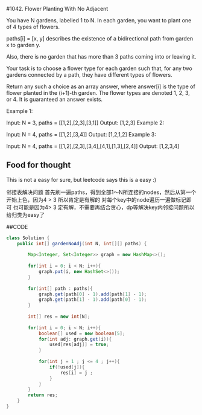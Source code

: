 #1042. Flower Planting With No Adjacent

You have N gardens, labelled 1 to N.  In each garden, you want to plant one of 4 types of flowers.

paths[i] = [x, y] describes the existence of a bidirectional path from garden x to garden y.

Also, there is no garden that has more than 3 paths coming into or leaving it.

Your task is to choose a flower type for each garden such that, for any two gardens connected by a path, they have different types of flowers.

Return any such a choice as an array answer, where answer[i] is the type of flower planted in the (i+1)-th garden.  The flower types are denoted 1, 2, 3, or 4.  It is guaranteed an answer exists.

Example 1:

Input: N = 3, paths = [[1,2],[2,3],[3,1]]
Output: [1,2,3]
Example 2:

Input: N = 4, paths = [[1,2],[3,4]]
Output: [1,2,1,2]
Example 3:

Input: N = 4, paths = [[1,2],[2,3],[3,4],[4,1],[1,3],[2,4]]
Output: [1,2,3,4]

## Food for thought 
This is not a easy for sure, but leetcode says this is a easy :) 

邻接表解决问题
首先刷一遍paths，得到全部1～N所连接的nodes，然后从第一个开始上色，因为4 > 3 所以肯定是有解的
对每个key中的node遍历一遍做标记即可
也可能是因为4> 3 定有解，不需要再结合贪心，dp等解决key内邻接问题所以给归类为easy了

##CODE
```Java
class Solution {
    public int[] gardenNoAdj(int N, int[][] paths) {
       
        Map<Integer, Set<Integer>> graph = new HashMap<>();
        
        for(int i = 0; i < N; i++){
            graph.put(i, new HashSet<>());
        }
        
        for(int[] path : paths){
            graph.get(path[0] - 1).add(path[1] - 1);
            graph.get(path[1] - 1).add(path[0] - 1);
        }
        
        int[] res = new int[N];
        
        for(int i = 0; i < N; i++){
            boolean[] used = new boolean[5];
            for(int adj: graph.get(i)){
                used[res[adj]] = true;
            }
            
            for(int j = 1 ; j <= 4 ; j++){
                if(!used[j]){
                    res[i] = j ;
                }
            }
        }
        return res;
    }
}
```

